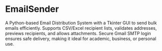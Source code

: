 # EmailSender
A Python-based Email Distribution System with a Tkinter GUI to send bulk emails efficiently. Supports CSV/Excel recipient lists, validates addresses, previews recipients, and allows attachments. Secure Gmail SMTP login ensures safe delivery, making it ideal for academic, business, or personal use.
